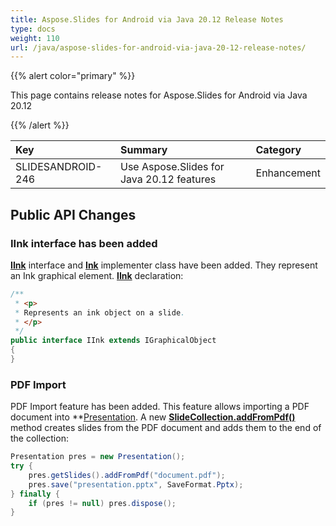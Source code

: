 ```yaml
---
title: Aspose.Slides for Android via Java 20.12 Release Notes
type: docs
weight: 110
url: /java/aspose-slides-for-android-via-java-20-12-release-notes/
---
```


{{% alert color="primary" %}} 

This page contains release notes for Aspose.Slides for Android via Java 20.12

{{% /alert %}} 

|**Key**|**Summary**|**Category**|
| :- | :- | :- |
|SLIDESANDROID-246|Use Aspose.Slides for Java 20.12 features|Enhancement|


## **Public API Changes**
### IInk interface has been added
**[IInk](https://apireference.aspose.com/slides/androidjava/com.aspose.slides/IInk)** interface and **[Ink](https://apireference.aspose.com/slides/androidjava/com.aspose.slides/Ink)** implementer class have been added. They represent an Ink graphical element.
**[IInk](https://apireference.aspose.com/slides/androidjava/com.aspose.slides/IInk)** declaration:

```java
/**
 * <p>
 * Represents an ink object on a slide.
 * </p>
 */
public interface IInk extends IGraphicalObject
{
}
```

### PDF Import
PDF Import feature has been added. This feature allows importing a PDF document into **[Presentation](https://apireference.aspose.com/slides/androidjava/com.aspose.slides/Presentation). A new **[SlideCollection.addFromPdf()](https://apireference.aspose.com/slides/androidjava/com.aspose.slides/SlideCollection#addFromPdf-java.lang.String-)** method creates slides from the PDF document and adds them to the end of the collection:

```java
Presentation pres = new Presentation();
try {
    pres.getSlides().addFromPdf("document.pdf");
    pres.save("presentation.pptx", SaveFormat.Pptx);
} finally {
    if (pres != null) pres.dispose();
}
```